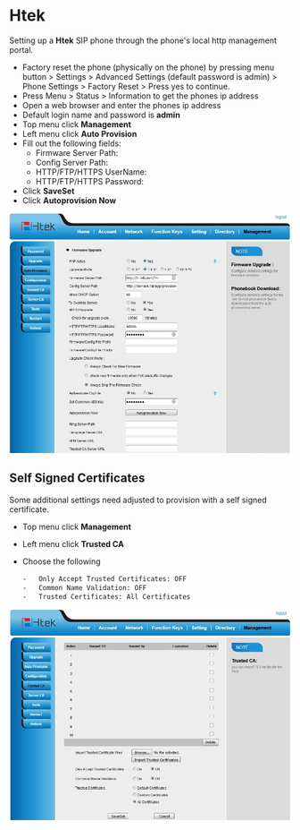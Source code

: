 # Htek

Setting up a **Htek** SIP phone through the phone\'s local http
management portal.

-   Factory reset the phone (physically on the phone) by pressing menu
    button \> Settings \> Advanced Settings (default password is admin)
    \> Phone Settings \> Factory Reset \> Press yes to continue.
-   Press Menu \> Status \> Information to get the phones ip address
-   Open a web browser and enter the phones ip address
-   Default login name and password is **admin**
-   Top menu click **Management**
-   Left menu click **Auto Provision**
-   Fill out the following fields:
    -   Firmware Server Path:
    -   Config Server Path:
    -   HTTP/FTP/HTTPS UserName:
    -   HTTP/FTP/HTTPS Password:
-   Click **SaveSet**
-   Click **Autoprovision Now**

![image](../../_static/images/provision/fusionpbx_provision_auto_htek.jpg)

## Self Signed Certificates

Some additional settings need adjusted to provision with a self signed
certificate.

-   Top menu click **Management**

-   Left menu click **Trusted CA**

-   Choose the following

        -   Only Accept Trusted Certificates: OFF
        -   Common Name Validation: OFF
        -   Trusted Certificates: All Certificates

![image](../../_static/images/provision/fusionpbx_provision_auto_htek1.jpg)
